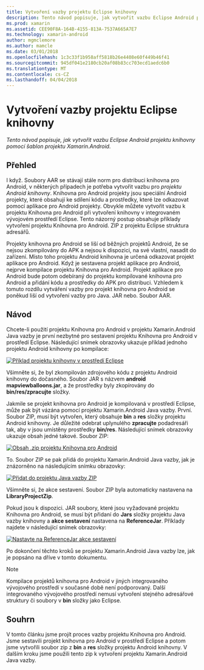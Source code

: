 ```yaml
---
title: Vytvoření vazby projektu Eclipse knihovny
description: Tento návod popisuje, jak vytvořit vazbu Eclipse Android projektu knihovny pomocí šablon projektu Xamarin.Android.
ms.prod: xamarin
ms.assetid: CEE90F8A-164B-4155-813A-7537A665A7E7
ms.technology: xamarin-android
author: mgmclemore
ms.author: mamcle
ms.date: 03/01/2018
ms.openlocfilehash: 1c3c33f1b958aff5818b26e4408e60f449b46f41
ms.sourcegitcommit: 945df041e2180cb20af08b83cc703ecd1aedc6b0
ms.translationtype: MT
ms.contentlocale: cs-CZ
ms.lasthandoff: 04/04/2018
---
```

# <a name="binding-an-eclipse-library-project"></a>Vytvoření vazby projektu Eclipse knihovny

_Tento návod popisuje, jak vytvořit vazbu Eclipse Android projektu knihovny pomocí šablon projektu Xamarin.Android._


## <a name="overview"></a>Přehled

I když. Soubory AAR se stávají stále norm pro distribuci knihovna pro Android, v některých případech je potřeba vytvořit vazbu pro *projektu Android knihovny*. Knihovna pro Android projekty jsou speciální Android projekty, které obsahují ke sdílení kódu a prostředky, které lze odkazovat pomocí aplikace pro Android projekty. Obvykle můžete vytvořit vazbu k projektu Knihovna pro Android při vytvoření knihovny v integrovaném vývojovém prostředí Eclipse.
Tento názorný postup obsahuje příklady vytvoření projektu Knihovna pro Android. ZIP z projektu Eclipse struktura adresářů.

Projekty knihovna pro Android se liší od běžných projektů Android, že se nejsou zkompilovány do APK a nejsou k dispozici, na své vlastní, nasadit do zařízení. Místo toho projektu Android knihovna je určená odkazovat projekt aplikace pro Android. Když je sestavena projekt aplikace pro Android, nejprve kompilace projektu Knihovna pro Android. Projekt aplikace pro Android bude potom odebíraný do projektu kompilované knihovna pro Android a přidání kódu a prostředky do APK pro distribuci. Vzhledem k tomuto rozdílu vytváření vazby pro projekt knihovna pro Android se poněkud liší od vytvoření vazby pro Java. JAR nebo. Soubor AAR.



## <a name="walkthrough"></a>Návod

Chcete-li použití projektu Knihovna pro Android v projektu Xamarin.Android Java vazby je první nezbytné pro sestavení projektu Knihovna pro Android v prostředí Eclipse. Následující snímek obrazovky ukazuje příklad jednoho projektu Android knihovny po kompilace: 

[![Příklad projektu knihovny v prostředí Eclipse](binding-a-library-project-images/build-lib-in-eclipse.png)](binding-a-library-project-images/build-lib-in-eclipse.png#lightbox)

Všimněte si, že byl zkompilován zdrojového kódu z projektu Android knihovny do dočasného. Soubor JAR s názvem **android mapviewballoons.jar**, a že prostředky byly zkopírovány do **bin/res/zpracujte** složky. 

Jakmile se projekt knihovna pro Android je kompilovaná v prostředí Eclipse, může pak být vázána pomocí projektu Xamarin.Android Java vazby. První. Soubor ZIP, musí být vytvořen, který obsahuje **bin** a **res** složky projektu Android knihovny. Je důležité odebrat uplynulého **zpracujte** podadresáři tak, aby v jsou umístěny prostředky **bin/res**. Následující snímek obrazovky ukazuje obsah jedné takové. Soubor ZIP: 

[![Obsah .zip projektu Knihovna pro Android](binding-a-library-project-images/contents-of-zip-file.png)](binding-a-library-project-images/contents-of-zip-file.png#lightbox)

To. Soubor ZIP se pak přidá do projektu Xamarin.Android Java vazby, jak je znázorněno na následujícím snímku obrazovky:

[![Přidat do projektu Java vazby ZIP](binding-a-library-project-images/zip-in-binding-project.png)](binding-a-library-project-images/zip-in-binding-project.png#lightbox)

Všimněte si, že akce sestavení. Soubor ZIP byla automaticky nastavena na **LibraryProjectZip**.

Pokud jsou k dispozici. JAR soubory, které jsou vyžadované projektu Knihovna pro Android, se musí být přidaní do **Jars** složky projektu Java vazby knihovny a **akce sestavení** nastavena na **ReferenceJar**. Příklady najdete v následující snímek obrazovky: 

[![Nastavte na ReferenceJar akce sestavení](binding-a-library-project-images/set-to-referencejar.png)](binding-a-library-project-images/set-to-referencejar.png#lightbox)

Po dokončení těchto kroků se projektu Xamarin.Android Java vazby lze, jak je popsáno na dříve v tomto dokumentu.

> [!NOTE]
> Kompilace projektů knihovna pro Android v jiných integrovaného vývojového prostředí v současné době není podporovaný. Další integrovaného vývojového prostředí nemusí vytvoření stejného adresářové struktury či soubory v **bin** složky jako Eclipse. 


## <a name="summary"></a>Souhrn

V tomto článku jsme projít proces vazby projektu Knihovna pro Android. Jsme sestavili projekt knihovna pro Android v prostředí Eclipse a potom jsme vytvořili soubor zip z **bin** a **res** složky projektu Android knihovny. V dalším kroku jsme použili tento zip k vytvoření projektu Xamarin.Android Java vazby. 

